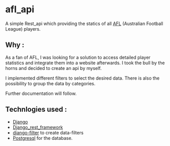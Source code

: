 # afl_api
A simple Rest_api which providing the statics of all [AFL](https://www.afl.com.au/) (Australian Football League) players. 
## Why : 
As a fan of AFL, I was looking for a solution to access detailed player statistics and integrate them into a website afterwards. 
I took the bull by the horns and decided to create an api by myself. 

I implemented different filters to select the desired data. There is also the possibility to group the data by categories. 

Further documentation will follow. 
## Technlogies used : 
* [Django](https://www.django-rest-framework.org/)
* [Django_rest_framework](https://www.djangoproject.com/)
* [django-filter](https://github.com/carltongibson/django-filter/tree/master) to create data-filters
* [Postgresql](https://www.postgresql.org/) for the database. 

